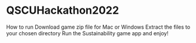 # QSCUHackathon2022
How to run
Download game zip file for Mac or Windows
Extract the files to your chosen directory
Run the Sustainability game app and enjoy!
